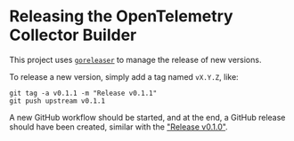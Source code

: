 # Releasing the OpenTelemetry Collector Builder

This project uses [`goreleaser`](https://github.com/goreleaser/goreleaser) to manage the release of new versions.

To release a new version, simply add a tag named `vX.Y.Z`, like:

```
git tag -a v0.1.1 -m "Release v0.1.1"
git push upstream v0.1.1
```

A new GitHub workflow should be started, and at the end, a GitHub release should have been created, similar with the ["Release v0.1.0"](https://github.com/open-telemetry/opentelemetry-collector-builder/releases/tag/v0.1.0).